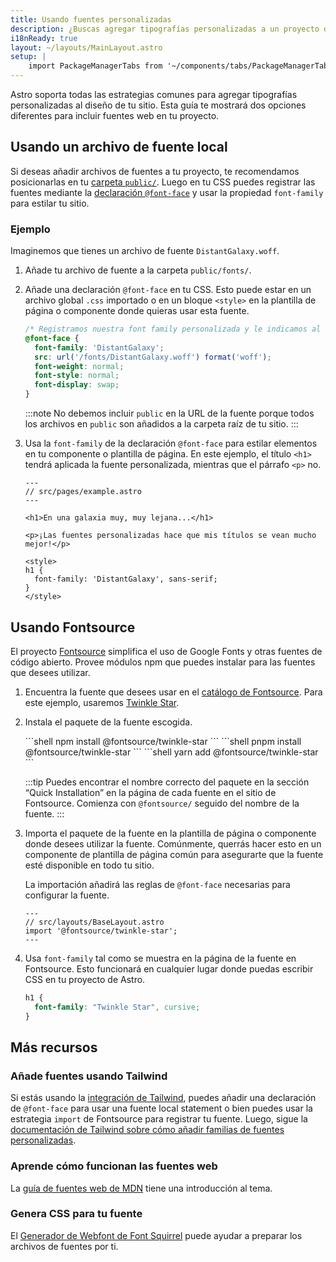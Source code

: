 ```yaml
---
title: Usando fuentes personalizadas
description: ¿Buscas agregar tipografías personalizadas a un proyecto de Astro? Usa Google Fonts con Fontsource o añade una fuente a elección.
i18nReady: true
layout: ~/layouts/MainLayout.astro
setup: |
    import PackageManagerTabs from '~/components/tabs/PackageManagerTabs.astro';
---
```


Astro soporta todas las estrategias comunes para agregar tipografías personalizadas al diseño de tu sitio. Esta guía te mostrará dos opciones diferentes para incluir fuentes web en tu proyecto.

## Usando un archivo de fuente local

Si deseas añadir archivos de fuentes a tu proyecto, te recomendamos posicionarlas en tu [carpeta `public/`](/es/core-concepts/project-structure/#public). Luego en tu CSS puedes registrar las fuentes mediante la [declaración `@font-face`](https://developer.mozilla.org/es/docs/Web/CSS/@font-face) y usar la propiedad `font-family` para estilar tu sitio.

### Ejemplo

Imaginemos que tienes un archivo de fuente `DistantGalaxy.woff`.

1. Añade tu archivo de fuente a la carpeta `public/fonts/`.

2. Añade una declaración `@font-face` en tu CSS. Esto puede estar en un archivo global `.css` importado o en un bloque `<style>` en la plantilla de página o componente donde quieras usar esta fuente.

    ```css
    /* Registramos nuestra font family personalizada y le indicamos al navegador dónde encontrarla. */
    @font-face {
      font-family: 'DistantGalaxy';
      src: url('/fonts/DistantGalaxy.woff') format('woff');
      font-weight: normal;
      font-style: normal;
      font-display: swap;
    }
    ```

    :::note
    No debemos incluir `public` en la URL de la fuente porque todos los archivos en `public` son añadidos a la carpeta raíz de tu sitio.
    :::

3. Usa la `font-family` de la declaración `@font-face` para estilar elementos en tu componente o plantilla de página. En este ejemplo, el título `<h1>` tendrá aplicada la fuente personalizada, mientras que el párrafo `<p>` no.

    ```astro {10-12}
    ---
    // src/pages/example.astro
    ---

    <h1>En una galaxia muy, muy lejana...</h1>

    <p>¡Las fuentes personalizadas hace que mis títulos se vean mucho mejor!</p>

    <style>
    h1 {
      font-family: 'DistantGalaxy', sans-serif;
    }
    </style>
    ```

## Usando Fontsource

El proyecto [Fontsource](https://fontsource.org/) simplifica el uso de Google Fonts y otras fuentes de código abierto. Provee módulos npm que puedes instalar para las fuentes que desees utilizar.

1. Encuentra la fuente que desees usar en el [catálogo de Fontsource](https://fontsource.org/fonts). Para este ejemplo, usaremos [Twinkle Star](https://fontsource.org/fonts/twinkle-star).

2. Instala el paquete de la fuente escogida.

    <PackageManagerTabs>
      <Fragment slot="npm">
      ```shell
      npm install @fontsource/twinkle-star
      ```
      </Fragment>
      <Fragment slot="pnpm">
      ```shell
      pnpm install @fontsource/twinkle-star
      ```
      </Fragment>
      <Fragment slot="yarn">
      ```shell
      yarn add @fontsource/twinkle-star
      ```
      </Fragment>
    </PackageManagerTabs>

    :::tip
    Puedes encontrar el nombre correcto del paquete en la sección “Quick Installation” en la página de cada fuente en el sitio de Fontsource. Comienza con `@fontsource/` seguido del nombre de la fuente.
    :::

3. Importa el paquete de la fuente en la plantilla de página o componente donde desees utilizar la fuente. Comúnmente, querrás hacer esto en un componente de plantilla de página común para asegurarte que la fuente esté disponible en todo tu sitio.

    La importación añadirá las reglas de `@font-face` necesarias para configurar la fuente.

    ```astro
    ---
    // src/layouts/BaseLayout.astro
    import '@fontsource/twinkle-star';
    ---
    ```

4. Usa `font-family` tal como se muestra en la página de la fuente en Fontsource. Esto funcionará en cualquier lugar donde puedas escribir CSS en tu proyecto de Astro.

    ```css
    h1 {
      font-family: "Twinkle Star", cursive;
    }
    ```

## Más recursos

### Añade fuentes usando Tailwind

Si estás usando la [integración de Tailwind](/es/guides/integrations-guide/tailwind/), puedes añadir una declaración de `@font-face` para usar una fuente local statement o bien puedes usar la estrategia `import` de Fontsource para registrar tu fuente. Luego, sigue la [documentación de Tailwind sobre cómo añadir familias de fuentes personalizadas](https://tailwindcss.com/docs/font-family#using-custom-values).

### Aprende cómo funcionan las fuentes web

La [guía de fuentes web de MDN](https://developer.mozilla.org/es/docs/Learn/CSS/Styling_text/Web_fonts) tiene una introducción al tema.

### Genera CSS para tu fuente

El [Generador de Webfont de Font Squirrel](https://www.fontsquirrel.com/tools/webfont-generator) puede ayudar a preparar los archivos de fuentes por ti.
